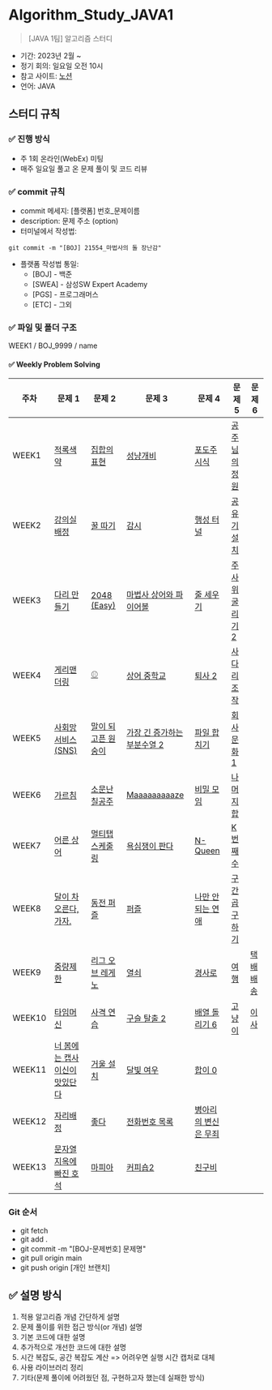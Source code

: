 # Algorithm_Study_JAVA1

> [JAVA 1팀] 알고리즘 스터디

- 기간: 2023년 2월 ~ 
- 정기 회의: 일요일 오전 10시
- 참고 사이트: [노션](https://www.notion.so/16-f54ad0f0f7f8456f8459884afeed87e4)
- 언어: JAVA

## 스터디 규칙 

### ✅ 진행 방식

- 주 1회 온라인(WebEx) 미팅
- 매주 일요일 풀고 온 문제 풀이 및 코드 리뷰


### ✅ commit 규칙

- commit 메세지: [플랫폼] 번호_문제이름
- description: 문제 주소 (option)
- 터미널에서 작성법: 

```
git commit -m "[BOJ] 21554_마법사의 돌 장난감"
```

- 플랫폼 작성법 통일: 
  * [BOJ] - 백준 
  * [SWEA] - 삼성SW Expert Academy
  * [PGS] - 프로그래머스
  * [ETC] - 그외

### ✅ 파일 및 폴더 구조

WEEK1 / BOJ_9999 / name

#### ✅ Weekly Problem Solving

| **주차** | **문제 1**                                                   | **문제 2**                                                 | **문제 3**                                                   | **문제 4**                                                   | **문제 5**                                               | **문제 6**                                        |
| -------- | ------------------------------------------------------------ | ---------------------------------------------------------- | ------------------------------------------------------------ | ------------------------------------------------------------ | -------------------------------------------------------- | ------------------------------------------------- |
| WEEK1    | [적록색약](https://www.acmicpc.net/problem/10026)            | [집합의 표현](https://www.acmicpc.net/problem/1717)        | [성냥개비](https://www.acmicpc.net/problem/3687)             | [포도주 시식](https://www.acmicpc.net/problem/2156)          | [공주님의 정원](https://www.acmicpc.net/problem/2457)    |                                                   |
| WEEK2    | [강의실 배정](https://www.acmicpc.net/problem/11000)         | [꿀 따기](https://www.acmicpc.net/problem/21758)           | [감시](https://www.acmicpc.net/problem/15683)                | [행성 터널](https://www.acmicpc.net/problem/2887)            | [공유기 설치](https://www.acmicpc.net/problem/2110)      |                                                   |
| WEEK3    | [다리 만들기](https://www.acmicpc.net/problem/2146)          | [2048 (Easy)](https://www.acmicpc.net/problem/12100)       | [마법사 상어와 파이어볼](https://www.acmicpc.net/problem/20056) | [줄 세우기](https://www.acmicpc.net/problem/2252)            | [주사위 굴리기 2](https://www.acmicpc.net/problem/23288) |                                                   |
| WEEK4    | [게리맨더링](https://www.acmicpc.net/problem/17471)          | [⚾](https://www.acmicpc.net/problem/17281)                 | [상어 중학교](https://www.acmicpc.net/problem/21609)         | [퇴사 2](https://www.acmicpc.net/problem/15486)              | [사다리 조작](https://www.acmicpc.net/problem/15684)     |                                                   |
| WEEK5    | [사회망 서비스(SNS)](https://www.acmicpc.net/problem/2533)   | [말이 되고픈 원숭이](https://www.acmicpc.net/problem/1600) | [가장 긴 증가하는 부분수열 2](https://www.acmicpc.net/problem/12015) | [파일 합치기](https://www.acmicpc.net/problem/11066)         | [회사 문화 1](https://www.acmicpc.net/problem/14267)     |                                                   |
| WEEK6    | [가르침](https://www.acmicpc.net/problem/1062)               | [소문난 칠공주](https://www.acmicpc.net/problem/1941)      | [Maaaaaaaaaze](https://www.acmicpc.net/problem/16985)        | [비밀 모임](https://www.acmicpc.net/problem/13424)           | [나머지 합](https://www.acmicpc.net/problem/10986)       |                                                   |
| WEEK7    | [어른 상어](https://www.acmicpc.net/problem/19237)           | [멀티탭 스케줄링](https://www.acmicpc.net/problem/1700)    | [욕심쟁이 판다](https://www.acmicpc.net/problem/1937)        | [N-Queen](https://www.acmicpc.net/problem/9663)              | [K번째 수](https://www.acmicpc.net/problem/1300)         |                                                   |
| WEEK8    | [달이 차오른다, 가자.](https://www.acmicpc.net/problem/1194) | [동전 퍼즐](https://www.acmicpc.net/problem/27921)         | [퍼즐](https://www.acmicpc.net/problem/1525)                 | [나만 안되는 연애](https://www.acmicpc.net/problem/14621)    | [구간 곱 구하기](https://www.acmicpc.net/problem/11505)  |                                                   |
| WEEK9    | [중량제한](https://www.acmicpc.net/problem/1939)             | [리그 오브 레게노](https://www.acmicpc.net/problem/23059)  | [열쇠](https://www.acmicpc.net/problem/9328)                 | [경사로](https://www.acmicpc.net/problem/14890)              | [여행](https://www.acmicpc.net/problem/2157)             | [택배 배송](https://www.acmicpc.net/problem/5972) |
| WEEK10   | [타임머신](https://www.acmicpc.net/problem/11657)            | [사격 연습](https://www.acmicpc.net/problem/27958)         | [구슬 탈출 2](https://www.acmicpc.net/problem/13460)         | [배열 돌리기 6](https://www.acmicpc.net/problem/20327)       | [고냥이](https://www.acmicpc.net/problem/16472)          | [이사](https://www.acmicpc.net/problem/17371)     |
| WEEK11   | [너 봄에는 캡사이신이 맛있단다](https://www.acmicpc.net/problem/15824) | [거울 설치](https://www.acmicpc.net/problem/2151)          | [달빛 여우](https://www.acmicpc.net/problem/16118)           | [합이 0](https://www.acmicpc.net/problem/3151)               |                                                          |                                                   |
| WEEK12   | [자리배정](https://www.acmicpc.net/problem/10157)            | [좋다](https://www.acmicpc.net/problem/1253)               | [전화번호 목록](https://www.acmicpc.net/problem/5052)        | [병아리의 변신은 무죄](https://www.acmicpc.net/problem/16467) |                                                          |                                                   |
| WEEK13   | [문자열 지옥에 빠진 호석](https://www.acmicpc.net/problem/20166) | [마피아](https://www.acmicpc.net/problem/1079)             | [커피숍2](https://www.acmicpc.net/problem/1275)              | [친구비](https://www.acmicpc.net/problem/16562)              |                                                          |                                                   |

### Git 순서

- git fetch
- git add .
- git commit -m "[BOJ-문제번호] 문제명"
- git pull origin main
- git push origin [개인 브랜치]

## ✅ 설명 방식

1. 적용 알고리즘 개념 간단하게 설명
2. 문제 풀이를 위한 접근 방식(or 개념) 설명
3. 기본 코드에 대한 설명
4. 추가적으로 개선한 코드에 대한 설명
5. 시간 복잡도, 공간 복잡도 계산 => 어려우면 실행 시간 캡처로 대체
6. 사용 라이브러리 정리
7. 기타(문제 풀이에 어려웠던 점, 구현하고자 했는데 실패한 방식)
